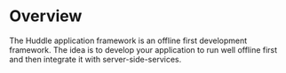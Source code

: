 Overview
========

The Huddle application framework is an offline first development framework. The
idea is to develop your application to run well offline first and then integrate
it with server-side-services.
